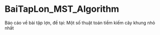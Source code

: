 # BaiTapLon_MST_Algorithm
Báo cáo về bài tập lợn, đề tại: Một số thuật toán tiềm kiếm cây khung nhỏ nhất
